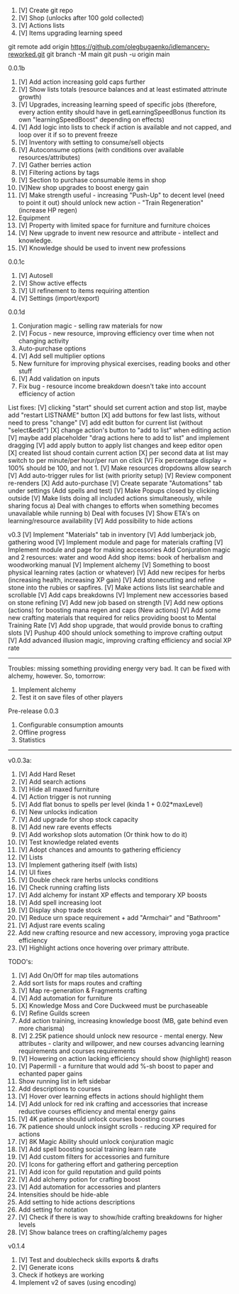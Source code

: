 1. [V] Create git repo
2. [V] Shop (unlocks after 100 gold collected)
3. [V] Actions lists
4. [V] Items upgrading learning speed

git remote add origin https://github.com/olegbugaenko/idlemancery-reworked.git
git branch -M main
git push -u origin main

0.0.1b

1. [V] Add action increasing gold caps further
2. [V] Show lists totals (resource balances and at least estimated attrinute growth)
3. [V] Upgrades, increasing learning speed of specific jobs (therefore, every action entity should have in getLearningSpeedBonus function its own "learningSpeedBoost" depending on effects)
4. [V] Add logic into lists to check if action is available and not capped, and loop over it if so to prevent freeze
5. [V] Inventory with setting to consume/sell objects
6. [V] Autoconsume options (with conditions over available resources/attributes)
7. [V] Gather berries action
8. [V] Filtering actions by tags
9. [V] Section to purchase consumable items in shop
10. [V]New shop upgrades to boost energy gain
11. [V] Make strength useful - increasing "Push-Up" to decent level (need to point it out) should unlock new action - "Train Regeneration" (increase HP regen)
12. Equipment
13. [V] Property with limited space for furniture and furniture choices
14. [V] New upgrade to invent new resource and attribute - intellect and knowledge.
15. [V] Knowledge should be used to invent new professions

0.0.1c
1. [V] Autosell
2. [V] Show active effects
3. [V] UI refinement to items requiring attention
4. [V] Settings (import/export)

0.0.1d
1. Conjuration magic - selling raw materials for now
2. [V] Focus - new resource, improving efficiency over time when not changing activity
3. Auto-purchase options
4. [V] Add sell multiplier options
5. New furniture for improving physical exercises, reading books and other stuff
6. [V] Add validation on inputs
7. Fix bug - resource income breakdown doesn't take into account efficiency of action


List fixes:
[V] clicking "start" should set current action and stop list, maybe add "restart LISTNAME" button
[X] add buttons for few last lists, without need to press "change"
[V] add edit button for current list (without "select&edit")
[X] change action's button to "add to list" when editing action
[V] maybe add placeholder "drag actions here to add to list" and implement dragging
[V] add apply button to apply list changes and keep editor open
[X] created list shoud contain current action
[X] per second data at list may switch to per minute/per hour/per run on click
[V] Fix percentage display = 100% should be 100, and not 1.
[V] Make resources dropdowns allow search
[V] Add auto-trigger rules for list (with priority setup)
[V] Review component re-renders
[X] Add auto-purchase
[V] Create separate "Automations" tab under settings (Add spells and test)
[V] Make Popups closed by clicking outside
[V] Make lists doing all included actions simultaneously, while sharing focus
a) Deal with changes to efforts when something becomes unavailable while running
b) Deal with focuses
[V] Show ETA's on learning/resource availability
[V] Add possibility to hide actions

v0.3
[V] Implement "Materials" tab in inventory
[V] Add lumberjack job, gathering wood
[V] Implement module and page for materials crafting
[V] Implement module and page for making accessories
Add Conjuration magic and 2 resources: water and wood
Add shop items: book of herbalism and woodworking manual
[V] Implement alchemy
[V] Something to boost physical learning rates (action or whatever)
[V] Add new recipes for herbs (increasing health, increasing XP gain)
[V] Add stonecutting and refine stone into the rubies or sapfires. 
[V] Make actions lists list searchable and scrollable
[V] Add caps breakdowns
[V] Implement new accessories based on stone refining
[V] Add new job based on strength
[V] Add new options (actions) for boosting mana regen and caps (New actions)
[V] Add some new crafting materials that required for relics providing boost to Mental Training Rate
[V] Add shop upgrade, that would provide bonus to crafting slots
[V] Pushup 400 should unlock something to improve crafting output
[V] Add advanced illusion magic, improving crafting efficiency and social XP rate

---
Troubles: missing something providing energy very bad. It can be fixed with alchemy, however.
So, tomorrow:
1. Implement alchemy
2. Test it on save files of other players

Pre-release 0.0.3
1. Configurable consumption amounts
2. Offline progress
3. Statistics

----
v0.0.3a:
1. [V] Add Hard Reset
2. [V] Add search actions 
3. [V] Hide all maxed furniture
4. [V] Action trigger is not running
5. [V] Add flat bonus to spells per level (kinda 1 + 0.02*maxLevel)
6. [V] New unlocks indication
7. [V] Add upgrade for shop stock capacity
8. [V] Add new rare events effects
9. [V] Add workshop slots automation (Or think how to do it)
10. [V] Test knowledge related events
11. [V] Adopt chances and amounts to gathering efficiency
12. [V] Lists
13. [V] Implement gathering itself (with lists)
14. [V] UI fixes
15. [V] Double check rare herbs unlocks conditions
16. [V] Check running crafting lists
17. [V] Add alchemy for instant XP effects and temporary XP boosts
18. [V] Add spell increasing loot
19. [V] Display shop trade stock
20. [V] Reduce urn space requirement + add "Armchair" and "Bathroom"
21. [V] Adjust rare events scaling 
22. Add new crafting resource and new accessory, improving yoga practice efficiency
23. [V] Highlight actions once hovering over primary attribute.

TODO's:
1. [V] Add On/Off for map tiles automations
2. Add sort lists for maps routes and crafting
3. [V] Map re-generation & Fragments crafting
4. [V] Add automation for furniture
5. [X] Knowledge Moss and Core Duckweed must be purchaseable
6. [V] Refine Guilds screen
7. Add action training, increasing knowledge boost (MB, gate behind even more charisma)
8. [V] 2.25K patience should unlock new resource - mental energy. New attributes - clarity and willpower, and new courses advancing learning requirements and courses requirements
9. [V] Howering on action lacking efficiency should show (highlight) reason
10. [V] Papermill - a furniture that would add %-sh boost to paper and echanted paper gains
11. Show running list in left sidebar
12. Add descriptions to courses
13. [V] Hover over learning effects in actions should highlight them
14. [V] Add unlock for red ink crafting and accessories that increase reductive courses efficiency and mental energy gains 
15. [V] 4K patience should unlock courses boosting courses
16. 7K patience should unlock insight scrolls - reducing XP required for actions
17. [V] 8K Magic Ability should unlock conjuration magic
18. [V] Add spell boosting social training learn rate
19. [V] Add custom filters for accessories and furniture
20. [V] Icons for gathering effort and gathering perception
21. [V] Add icon for guild reputation and guild points
22. [V] Add alchemy potion for crafting boost
23. [V] Add automation for accessories and planters
24. Intensities should be hide-able
25. Add setting to hide actions descriptions
26. Add setting for notation
27. [V] Check if there is way to show/hide crafting breakdowns for higher levels
28. [V] Show balance trees on crafting/alchemy pages


v0.1.4
1. [V] Test and doublecheck skills exports & drafts
2. [V] Generate icons
3. Check if hotkeys are working
4. Implement v2 of saves (using encoding)